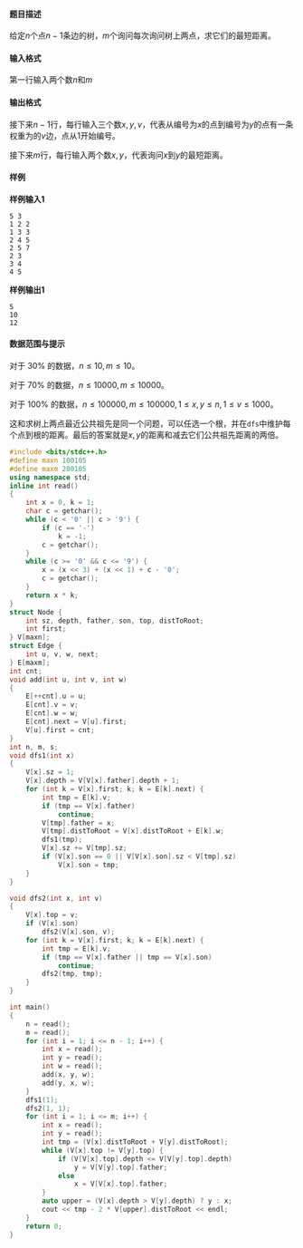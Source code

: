 #### 题目描述

给定$n$个点$n - 1$条边的树，$m$个询问每次询问树上两点，求它们的最短距离。

#### 输入格式

第一行输入两个数$n$和$m$

#### 输出格式

接下来$n - 1$行，每行输入三个数$x, y, v$，代表从编号为$x$的点到编号为$y$的点有一条权重为的$v$边，点从1开始编号。

接下来$m$行，每行输入两个数$x, y$，代表询问$x$到$y$的最短距离。

#### 样例

**样例输入1**

```
5 3
1 2 2
1 3 3
2 4 5
2 5 7
2 3
3 4
4 5
```

**样例输出1**

```
5
10
12
```

#### 数据范围与提示

对于 30% 的数据，$n \le 10, m \le 10$。

对于 70% 的数据，$n \le 10000, m \le 10000$。

对于 100% 的数据，$n \le 100000, m \le 100000, 1 \le x, y \le n, 1 \le v \le 1000$。



这和求树上两点最近公共祖先是同一个问题，可以任选一个根，并在`dfs`中维护每个点到根的距离。最后的答案就是$x, y$的距离和减去它们公共祖先距离的两倍。

```c++
#include <bits/stdc++.h>
#define maxn 100105
#define maxm 200105
using namespace std;
inline int read()
{
    int x = 0, k = 1;
    char c = getchar();
    while (c < '0' || c > '9') {
        if (c == '-')
            k = -1;
        c = getchar();
    }
    while (c >= '0' && c <= '9') {
        x = (x << 3) + (x << 1) + c - '0';
        c = getchar();
    }
    return x * k;
}
struct Node {
    int sz, depth, father, son, top, distToRoot;
    int first;
} V[maxn];
struct Edge {
    int u, v, w, next;
} E[maxm];
int cnt;
void add(int u, int v, int w)
{
    E[++cnt].u = u;
    E[cnt].v = v;
    E[cnt].w = w;
    E[cnt].next = V[u].first;
    V[u].first = cnt;
}
int n, m, s;
void dfs1(int x)
{
    V[x].sz = 1;
    V[x].depth = V[V[x].father].depth + 1;
    for (int k = V[x].first; k; k = E[k].next) {
        int tmp = E[k].v;
        if (tmp == V[x].father)
            continue;
        V[tmp].father = x;
        V[tmp].distToRoot = V[x].distToRoot + E[k].w;
        dfs1(tmp);
        V[x].sz += V[tmp].sz;
        if (V[x].son == 0 || V[V[x].son].sz < V[tmp].sz)
            V[x].son = tmp;
    }
}

void dfs2(int x, int v)
{
    V[x].top = v;
    if (V[x].son)
        dfs2(V[x].son, v);
    for (int k = V[x].first; k; k = E[k].next) {
        int tmp = E[k].v;
        if (tmp == V[x].father || tmp == V[x].son)
            continue;
        dfs2(tmp, tmp);
    }
}

int main()
{
    n = read();
    m = read();
    for (int i = 1; i <= n - 1; i++) {
        int x = read();
        int y = read();
        int w = read();
        add(x, y, w);
        add(y, x, w);
    }
    dfs1(1);
    dfs2(1, 1);
    for (int i = 1; i <= m; i++) {
        int x = read();
        int y = read();
        int tmp = (V[x].distToRoot + V[y].distToRoot);
        while (V[x].top != V[y].top) {
            if (V[V[x].top].depth <= V[V[y].top].depth)
                y = V[V[y].top].father;
            else
                x = V[V[x].top].father;
        }
        auto upper = (V[x].depth > V[y].depth) ? y : x;
        cout << tmp - 2 * V[upper].distToRoot << endl;
    }
    return 0;
}
```

